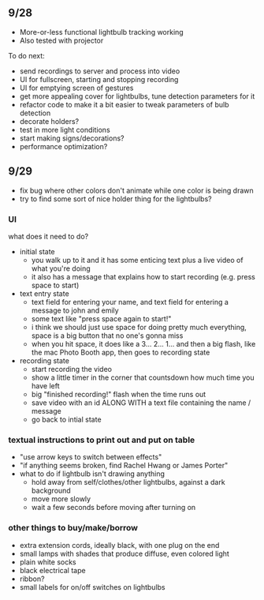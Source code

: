## 9/28

- More-or-less functional lightbulb tracking working
- Also tested with projector

To do next:
- send recordings to server and process into video
- UI for fullscreen, starting and stopping recording
- UI for emptying screen of gestures
- get more appealing cover for lightbulbs, tune detection parameters for it
- refactor code to make it a bit easier to tweak parameters of bulb detection
- decorate holders?
- test in more light conditions
- start making signs/decorations?
- performance optimization?

## 9/29

- fix bug where other colors don't animate while one color is being drawn
- try to find some sort of nice holder thing for the lightbulbs?


### UI

what does it need to do?

- initial state
  - you walk up to it and it has some enticing text plus a live video of what you're doing
  - it also has a message that explains how to start recording (e.g. press space to start)
- text entry state
  - text field for entering your name, and text field for entering a message to john and emily 
  - some text like "press space again to start!"
  - i think we should just use space for doing pretty much everything, space is a big button that no one's gonna miss
  - when you hit space, it does like a 3... 2... 1... and then a big flash, like the mac Photo Booth app, then goes to recording state
- recording state
  - start recording the video
  - show a little timer in the corner that countsdown how much time you have left
  - big "finished recording!" flash when the time runs out
  - save video with an id ALONG WITH a text file containing the name / message
  - go back to intial state
  
  
### textual instructions to print out and put on table

- "use arrow keys to switch between effects"
- "if anything seems broken, find Rachel Hwang or James Porter"
- what to do if lightbulb isn't drawing anything
  - hold away from self/clothes/other lightbulbs, against a dark background
  - move more slowly
  - wait a few seconds before moving after turning on
  
### other things to buy/make/borrow

- extra extension cords, ideally black, with one plug on the end
- small lamps with shades that produce diffuse, even colored light
- plain white socks
- black electrical tape
- ribbon?
- small labels for on/off switches on lightbulbs